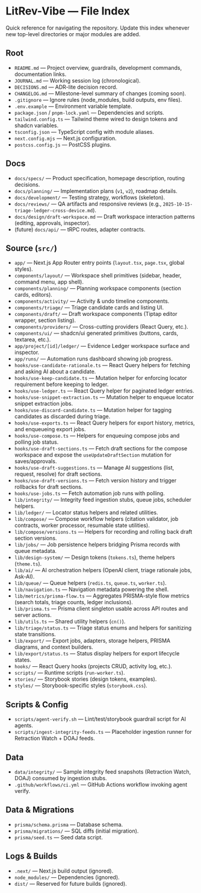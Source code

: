 # LitRev-Vibe — File Index

Quick reference for navigating the repository. Update this index whenever new top-level directories or major modules are added.

## Root
- `README.md` — Project overview, guardrails, development commands, documentation links.
- `JOURNAL.md` — Working session log (chronological).
- `DECISIONS.md` — ADR-lite decision record.
- `CHANGELOG.md` — Milestone-level summary of changes (coming soon).
- `.gitignore` — Ignore rules (node_modules, build outputs, env files).
- `.env.example` — Environment variable template.
- `package.json` / `pnpm-lock.yaml` — Dependencies and scripts.
- `tailwind.config.ts` — Tailwind theme wired to design tokens and shadcn variables.
- `tsconfig.json` — TypeScript config with module aliases.
- `next.config.mjs` — Next.js configuration.
- `postcss.config.js` — PostCSS plugins.

## Docs
- `docs/specs/` — Product specification, homepage description, routing decisions.
- `docs/planning/` — Implementation plans (`v1`, `v2`), roadmap details.
- `docs/development/` — Testing strategy, workflows (skeleton).
- `docs/reviews/` — QA artifacts and responsive reviews (e.g., `2025-10-15-triage-ledger-cross-device.md`).
- `docs/design/draft-workspace.md` — Draft workspace interaction patterns (editing, approvals, inspector).
- (future) `docs/api/` — tRPC routes, adapter contracts.

## Source (`src/`)
- `app/` — Next.js App Router entry points (`layout.tsx`, `page.tsx`, global styles).
- `components/layout/` — Workspace shell primitives (sidebar, header, command menu, app shell).
- `components/planning/` — Planning workspace components (section cards, editors).
- `components/activity/` — Activity & undo timeline components.
- `components/triage/` — Triage candidate cards and listing UI.
- `components/draft/` — Draft workspace components (Tiptap editor wrapper, section listing).
- `components/providers/` — Cross-cutting providers (React Query, etc.).
- `components/ui/` — shadcn/ui generated primitives (buttons, cards, textarea, etc.).
- `app/project/[id]/ledger/` — Evidence Ledger workspace surface and inspector.
- `app/runs/` — Automation runs dashboard showing job progress.
- `hooks/use-candidate-rationale.ts` — React Query helpers for fetching and asking AI about a candidate.
- `hooks/use-keep-candidate.ts` — Mutation helper for enforcing locator requirement before keeping to ledger.
- `hooks/use-ledger.ts` — React Query helper for paginated ledger entries.
- `hooks/use-snippet-extraction.ts` — Mutation helper to enqueue locator snippet extraction jobs.
- `hooks/use-discard-candidate.ts` — Mutation helper for tagging candidates as discarded during triage.
- `hooks/use-exports.ts` — React Query helpers for export history, metrics, and enqueueing export jobs.
- `hooks/use-compose.ts` — Helpers for enqueuing compose jobs and polling job status.
- `hooks/use-draft-sections.ts` — Fetch draft sections for the compose workspace and expose the `useUpdateDraftSection` mutation for saves/approvals.
- `hooks/use-draft-suggestions.ts` — Manage AI suggestions (list, request, resolve) for draft sections.
- `hooks/use-draft-versions.ts` — Fetch version history and trigger rollbacks for draft sections.
- `hooks/use-jobs.ts` — Fetch automation job runs with polling.
- `lib/integrity/` — Integrity feed ingestion stubs, queue jobs, scheduler helpers.
- `lib/ledger/` — Locator status helpers and related utilities.
- `lib/compose/` — Compose workflow helpers (citation validator, job contracts, worker processor, resumable state utilities).
- `lib/compose/versions.ts` — Helpers for recording and rolling back draft section versions.
- `lib/jobs/` — Job persistence helpers bridging Prisma records with queue metadata.
- `lib/design-system/` — Design tokens (`tokens.ts`), theme helpers (`theme.ts`).
- `lib/ai/` — AI orchestration helpers (OpenAI client, triage rationale jobs, Ask-AI).
- `lib/queue/` — Queue helpers (`redis.ts`, `queue.ts`, `worker.ts`).
- `lib/navigation.ts` — Navigation metadata powering the shell.
- `lib/metrics/prisma-flow.ts` — Aggregates PRISMA-style flow metrics (search totals, triage counts, ledger inclusions).
- `lib/prisma.ts` — Prisma client singleton usable across API routes and server actions.
- `lib/utils.ts` — Shared utility helpers (`cn()`).
- `lib/triage/status.ts` — Triage status enums and helpers for sanitizing state transitions.
- `lib/export/` — Export jobs, adapters, storage helpers, PRISMA diagrams, and context builders.
- `lib/export/status.ts` — Status display helpers for export lifecycle states.
- `hooks/` — React Query hooks (projects CRUD, activity log, etc.).
- `scripts/` — Runtime scripts (`run-worker.ts`).
- `stories/` — Storybook stories (design tokens, examples).
- `styles/` — Storybook-specific styles (`storybook.css`).

## Scripts & Config
- `scripts/agent-verify.sh` — Lint/test/storybook guardrail script for AI agents.
- `scripts/ingest-integrity-feeds.ts` — Placeholder ingestion runner for Retraction Watch + DOAJ feeds.

## Data
- `data/integrity/` — Sample integrity feed snapshots (Retraction Watch, DOAJ) consumed by ingestion stubs.
- `.github/workflows/ci.yml` — GitHub Actions workflow invoking agent verify.

## Data & Migrations
- `prisma/schema.prisma` — Database schema.
- `prisma/migrations/` — SQL diffs (initial migration).
- `prisma/seed.ts` — Seed data script.

## Logs & Builds
- `.next/` — Next.js build output (ignored).
- `node_modules/` — Dependencies (ignored).
- `dist/` — Reserved for future builds (ignored).
